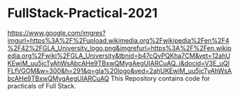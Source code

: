 # FullStack-Practical-2021
https://www.google.com/imgres?imgurl=https%3A%2F%2Fupload.wikimedia.org%2Fwikipedia%2Fen%2F4%2F42%2FGLA_University_logo.png&imgrefurl=https%3A%2F%2Fen.wikipedia.org%2Fwiki%2FGLA_University&tbnid=b47cQyPQKha7CM&vet=12ahUKEwiM_uu5jcTyAhWsAbcAHe9TBxwQMygAegUIARCuAQ..i&docid=V3E_uQIFLfVGOM&w=300&h=291&q=gla%20logo&ved=2ahUKEwiM_uu5jcTyAhWsAbcAHe9TBxwQMygAegUIARCuAQ
This Repository contains code for practicals of Full Stack. 
